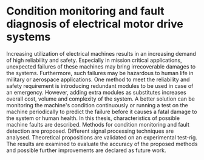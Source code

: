 # Condition monitoring and fault diagnosis of electrical motor drive systems

Increasing utilization of electrical machines results in an increasing demand of high reliability and safety. Especially in mission critical applications, unexpected failures of these machines may bring irrecoverable damages to the systems. Furthermore, such failures may be hazardous to human life in military or aerospace applications. One method to meet the reliability and safety requirement is introducing redundant modules to be used in case of an emergency. However, adding extra modules as substitutes increases overall cost, volume and complexity of the system. A better solution can be monitoring the machine's condition continuously or running a test on the machine periodically to predict the failure before it causes a fatal damage to the system or human health. In this thesis, characteristics of possible machine faults are described. Methods for condition monitoring and fault detection are proposed. Different signal processing techniques are analysed. Theoretical propositions are validated on an experimental test-rig. The results are examined to evaluate the accuracy of the proposed methods and possible further improvements are declared as future work.
